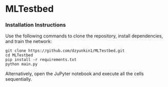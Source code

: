 # MLTestbed

### Installation Instructions
Use the following commands to clone the repository, install dependencies, and train the network:

~~~
git clone https://github.com/dzyunkin1/MLTestbed.git 
cd MLTestbed 
pip install -r requirements.txt 
python main.py 
~~~

Alternatively, open the JuPyter notebook and execute all the cells sequentially.
